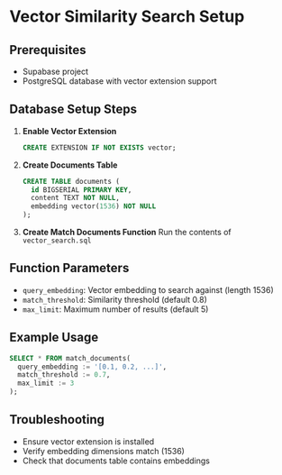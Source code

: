 # Vector Similarity Search Setup

## Prerequisites
- Supabase project
- PostgreSQL database with vector extension support

## Database Setup Steps

1. **Enable Vector Extension**
   ```sql
   CREATE EXTENSION IF NOT EXISTS vector;
   ```

2. **Create Documents Table**
   ```sql
   CREATE TABLE documents (
     id BIGSERIAL PRIMARY KEY,
     content TEXT NOT NULL,
     embedding vector(1536) NOT NULL
   );
   ```

3. **Create Match Documents Function**
   Run the contents of `vector_search.sql`

## Function Parameters
- `query_embedding`: Vector embedding to search against (length 1536)
- `match_threshold`: Similarity threshold (default 0.8)
- `max_limit`: Maximum number of results (default 5)

## Example Usage
```sql
SELECT * FROM match_documents(
  query_embedding := '[0.1, 0.2, ...]', 
  match_threshold := 0.7, 
  max_limit := 3
);
```

## Troubleshooting
- Ensure vector extension is installed
- Verify embedding dimensions match (1536)
- Check that documents table contains embeddings
